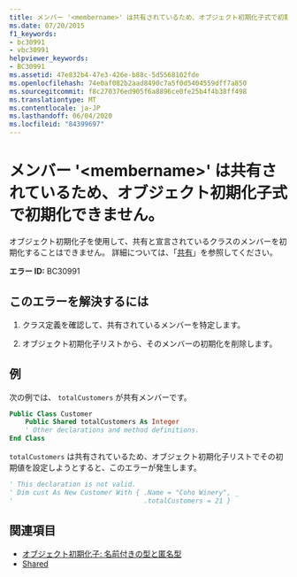 ```yaml
---
title: メンバー '<membername>' は共有されているため、オブジェクト初期化子式で初期化できません。
ms.date: 07/20/2015
f1_keywords:
- bc30991
- vbc30991
helpviewer_keywords:
- BC30991
ms.assetid: 47e832b4-47e3-426e-b88c-5d5568102fde
ms.openlocfilehash: 74e0af082b2aad8490c7a5f0d5404559dff7a850
ms.sourcegitcommit: f8c270376ed905f6a8896ce0fe25b4f4b38ff498
ms.translationtype: MT
ms.contentlocale: ja-JP
ms.lasthandoff: 06/04/2020
ms.locfileid: "84399697"
---
```

# <a name="member-membername-cannot-be-initialized-in-an-object-initializer-expression-because-it-is-shared"></a>メンバー '\<membername>' は共有されているため、オブジェクト初期化子式で初期化できません。
オブジェクト初期化子を使用して、共有と宣言されているクラスのメンバーを初期化することはできません。 詳細については、「[共有](../language-reference/modifiers/shared.md)」を参照してください。  
  
 **エラー ID:** BC30991  
  
## <a name="to-correct-this-error"></a>このエラーを解決するには  
  
1. クラス定義を確認して、共有されているメンバーを特定します。  
  
2. オブジェクト初期化子リストから、そのメンバーの初期化を削除します。  
  
## <a name="example"></a>例  
 次の例では、 `totalCustomers` が共有メンバーです。  
  
```vb  
Public Class Customer  
    Public Shared totalCustomers As Integer  
    ' Other declarations and method definitions.  
End Class  
```  
  
 `totalCustomers` は共有されているため、オブジェクト初期化子リストでその初期値を設定しようとすると、このエラーが発生します。  
  
```vb  
' This declaration is not valid.  
' Dim cust As New Customer With { .Name = "Coho Winery", _  
'                                 .totalCustomers = 21 }  
```  
  
## <a name="see-also"></a>関連項目

- [オブジェクト初期化子: 名前付きの型と匿名型](../programming-guide/language-features/objects-and-classes/object-initializers-named-and-anonymous-types.md)
- [Shared](../language-reference/modifiers/shared.md)
